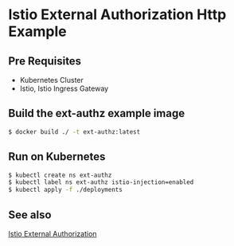 # Istio External Authorization Http Example

## Pre Requisites

* Kubernetes Cluster
* Istio, Istio Ingress Gateway

## Build the ext-authz example image

```bash
$ docker build ./ -t ext-authz:latest 
```

## Run on Kubernetes

```bash
$ kubectl create ns ext-authz
$ kubectl label ns ext-authz istio-injection=enabled
$ kubectl apply -f ./deployments
```

## See also

[Istio External Authorization](https://istio.io/latest/docs/tasks/security/authorization/authz-custom/)
